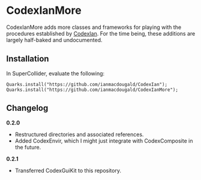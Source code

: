 # CodexIanMore

CodexIanMore adds more classes and frameworks for playing with the procedures established by [CodexIan](https://github.com/ianmacdougald/CodexIan). For the time being, these additions are largely half-baked and undocumented.

## Installation

In SuperCollider, evaluate the following: 

~~~~
Quarks.install("https://github.com/ianmacdougald/CodexIan"); 
Quarks.install("https://github.com/ianmacdougald/CodexIanMore");
~~~~

## Changelog

**0.2.0**
* Restructured directories and associated references. 
* Added CodexEnvir, which I might just integrate with CodexComposite in the future.

**0.2.1** 

* Transferred CodexGuiKit to this repository.
